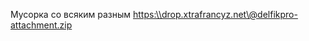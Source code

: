 Мусорка со всяким разным
[https:\\\\drop.xtrafrancyz.net\\@delfikpro-attachment.zip](https:\\drop.xtrafrancyz.net\@delfikpro-attachment.zip)

